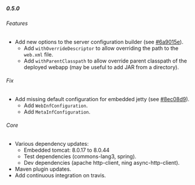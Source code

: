 ##### 0.5.0

###### Features

- Add new options to the server configuration builder (see [#6a9015e](https://github.com/mjeanroy/junit-servers/commit/6a9015ef17d3304e1f3a1a10e70a55670650ff46)).
  - Add `withOverrideDescriptor` to allow overriding the path to the `web.xml` file.
  - Add `withParentClasspath` to allow override parent classpath of the deployed webapp (may be useful to add JAR from a directory).

###### Fix
- Add missing default configuration for embedded jetty (see [#8ec08d9](https://github.com/mjeanroy/junit-servers/commit/8ec08d910f99624f5b6c953c1898706e6ce337d7)).
  - Add `WebInfConfiguration`.
  - Add `MetaInfConfiguration`.

###### Core

- Various dependency updates:
  - Embedded tomcat: 8.0.17 to 8.0.44
  - Test dependencies (commons-lang3, spring).
  - Dev dependencies (apache http-client, ning async-http-client).
- Maven plugin updates.
- Add continuous integration on travis.
